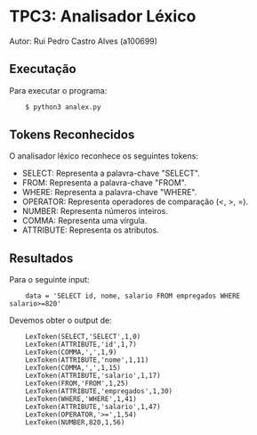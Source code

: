 # TPC3: Analisador Léxico

Autor: Rui Pedro Castro Alves (a100699)

## Executação
Para executar o programa:

```bash
    $ python3 analex.py
```

## Tokens Reconhecidos

O analisador léxico reconhece os seguintes tokens:

- SELECT: Representa a palavra-chave "SELECT".
- FROM: Representa a palavra-chave "FROM".
- WHERE: Representa a palavra-chave "WHERE".
- OPERATOR: Representa operadores de comparação (<, >, =).
- NUMBER: Representa números inteiros.
- COMMA: Representa uma vírgula.
- ATTRIBUTE: Representa os atributos.

## Resultados

Para o seguinte input:
```
    data = 'SELECT id, nome, salario FROM empregados WHERE salario>=820'
```

Devemos obter o output de:
```
    LexToken(SELECT,'SELECT',1,0)
    LexToken(ATTRIBUTE,'id',1,7)
    LexToken(COMMA,',',1,9)
    LexToken(ATTRIBUTE,'nome',1,11)
    LexToken(COMMA,',',1,15)
    LexToken(ATTRIBUTE,'salario',1,17)
    LexToken(FROM,'FROM',1,25)
    LexToken(ATTRIBUTE,'empregados',1,30)
    LexToken(WHERE,'WHERE',1,41)
    LexToken(ATTRIBUTE,'salario',1,47)
    LexToken(OPERATOR,'>=',1,54)
    LexToken(NUMBER,820,1,56)
```

